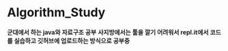 # Algorithm_Study

<b>군대에서 하는 java와 자료구조 공부</b>
<b>사지방에서는 툴을 깔기 어려워서 repl.it에서 코드를 실습하고 깃허브에 업로드하는 방식으로 공부중</b>
